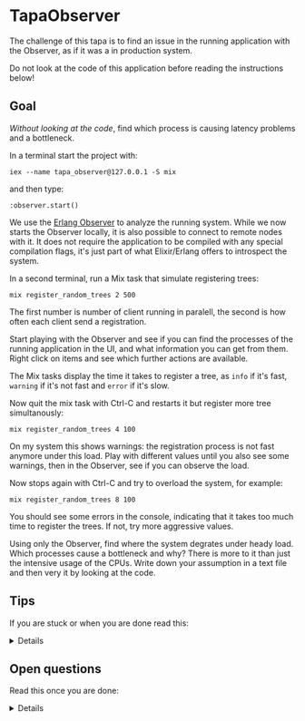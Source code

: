 # TapaObserver

The challenge of this tapa is to find an issue in the running application with
the Observer, as if it was a in production system.

Do not look at the code of this application before reading the instructions below!

## Goal

*Without looking at the code*, find which process is causing latency problems and a bottleneck.

In a terminal start the project with:

```
iex --name tapa_observer@127.0.0.1 -S mix
```

and then type:

```
:observer.start()
```

We use the [Erlang
Observer](https://www.erlang.org/doc/apps/observer/observer_ug.html) to analyze
the running system. While we now starts the Observer locally, it is also
possible to connect to remote nodes with it. It does not require the application
to be compiled with any special compilation flags, it's just part of what
Elixir/Erlang offers to introspect the system.

In a second terminal, run a Mix task that simulate registering trees:

```
mix register_random_trees 2 500
```

The first number is number of client running in paralell, the second is how
often each client send a registration.

Start playing with the Observer and see if you can find the processes of the
running application in the UI, and what information you can get from them. Right
click on items and see which further actions are available.

The Mix tasks display the time it takes to register a tree, as `info` if it's fast,
`warning` if it's not fast and `error` if it's slow.

Now quit the mix task with Ctrl-C and restarts it but register more tree simultanously:

```
mix register_random_trees 4 100
```

On my system this shows warnings: the registration process is not fast anymore
under this load. Play with different values until you also see some warnings,
then in the Observer, see if you can observe the load.

Now stops again with Ctrl-C and try to overload the system, for example:


```
mix register_random_trees 8 100
```

You should see some errors in the console, indicating that it takes too much
time to register the trees. If not, try more aggressive values.

Using only the Observer, find where the system degrates under heady load. Which
processes cause a bottleneck and why? There is more to it than just the
intensive usage of the CPUs. Write down your assumption in a text file and then
very it by looking at the code.

## Tips

If you are stuck or when you are done read this:

<details>
In the `Processes` tab of the Observer, `reds` means `reductions` is an
indicator of the number of VM operations a process does. You can click on the
columns to sort the processes. If there is a bottleneck, it's probably because a
GenServer is taking too much time to process its messages, how does that show up
in the Observer?

Also: the scaffolding for this project was created with `mix new --sup tapa_observer`.
Do the same when you need to create an application project!

We do not cover Erlang ETS, the fast in-memory storage of Erlang, in this
tutorial, but you will find an example of it in the `Store` GenServer.

</details>

## Open questions

Read this once you are done:

<details>

Assuming we cannot fix the slow `store_to_the_blockchain` function, which cause
the `TreeRegistration` process to accumulate incoming messages, how
could we fix this problem in real life?

If we have enough CPU cores we could try to have multiple instances of the
GenServer on the same machine. This is made very easy since Elixir 1.14 with the
[PartitionSupervisor](https://hexdocs.pm/elixir/1.14.3/PartitionSupervisor.html).

If not we could also scale horizontally and have multiple instances of the
application running on different machines. Do you see other solutions? How do
you solve bottlenecks with the tech stack you are familiar with?

The advantage of Elixir here over another language using gRPC or HTTP for its
services is that by moving from a single-node deployment to a multi-node
deployment the code stays almost the same.

</details>
